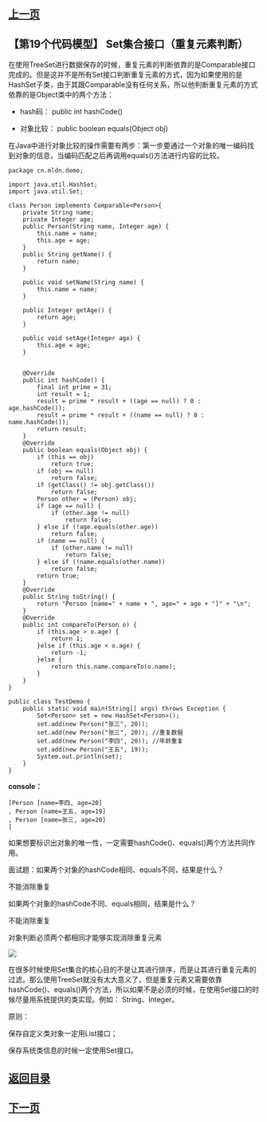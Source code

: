 ## [上一页](course136)
##  【第19个代码模型】 Set集合接口（重复元素判断）

在使用TreeSet进行数据保存的时候，重复元素的判断依靠的是Comparable接口完成的。但是这并不是所有Set接口判断重复元素的方式，因为如果使用的是HashSet子类，由于其跟Comparable没有任何关系，所以他判断重复元素的方式依靠的是Object类中的两个方法：

- hash码： public int hashCode()

- 对象比较： public boolean equals(Object obj)

在Java中进行对象比较的操作需要有两步：第一步要通过一个对象的唯一编码找到对象的信息，当编码匹配之后再调用equals()方法进行内容的比较。

	package cn.mldn.demo;
	
	import java.util.HashSet;
	import java.util.Set;
	
	class Person implements Comparable<Person>{
		private String name;
		private Integer age;
		public Person(String name, Integer age) {
			this.name = name;
			this.age = age;
		}
		public String getName() {
			return name;
		}
	
		public void setName(String name) {
			this.name = name;
		}
	
		public Integer getAge() {
			return age;
		}
	
		public void setAge(Integer age) {
			this.age = age;
		}
		
		
		@Override
		public int hashCode() {
			final int prime = 31;
			int result = 1;
			result = prime * result + ((age == null) ? 0 : age.hashCode());
			result = prime * result + ((name == null) ? 0 : name.hashCode());
			return result;
		}
		@Override
		public boolean equals(Object obj) {
			if (this == obj)
				return true;
			if (obj == null)
				return false;
			if (getClass() != obj.getClass())
				return false;
			Person other = (Person) obj;
			if (age == null) {
				if (other.age != null)
					return false;
			} else if (!age.equals(other.age))
				return false;
			if (name == null) {
				if (other.name != null)
					return false;
			} else if (!name.equals(other.name))
				return false;
			return true;
		}
		@Override
		public String toString() {
			return "Person [name=" + name + ", age=" + age + "]" + "\n";
		}
		@Override
		public int compareTo(Person o) {
			if (this.age > o.age) {
				return 1;
			}else if (this.age < o.age) {
				return -1;
			}else {
				return this.name.compareTo(o.name);
			}
		}
	}
	
	public class TestDemo {
		public static void main(String[] args) throws Exception {
			Set<Person> set = new HashSet<Person>();
			set.add(new Person("张三", 20));
			set.add(new Person("张三", 20)); //重复数据
			set.add(new Person("李四", 20)); //年龄重复
			set.add(new Person("王五", 19));
			System.out.println(set);
		} 	
	}
**console：**

	[Person [name=李四, age=20]
	, Person [name=王五, age=19]
	, Person [name=张三, age=20]
	]

如果想要标识出对象的唯一性，一定需要hashCode()、equals()两个方法共同作用。

面试题：如果两个对象的hashCode相同、equals不同，结果是什么？

不能消除重复

如果两个对象的hashCode不同、equals相同，结果是什么？

不能消除重复

对象判断必须两个都相同才能够实现消除重复元素

![](http://ww2.sinaimg.cn/large/0060lm7Tly1foq6fm9fw0j30vd0hcahz.jpg)

在很多时候使用Set集合的核心目的不是让其进行排序，而是让其进行重复元素的过滤。那么使用TreeSet就没有太大意义了，但是重复元素又需要依靠hashCode()、equals()两个方法，所以如果不是必须的时候，在使用Set接口的时候尽量用系统提供的类实现。例如： String、Integer。

原则：

保存自定义类对象一定用List接口；

保存系统类信息的时候一定使用Set接口。



## [返回目录](https://wuchengcheng110120.github.io/aliyunjava3/list)
## [下一页](course138)

